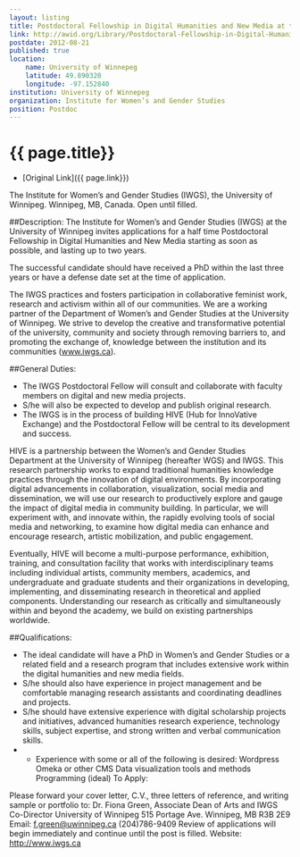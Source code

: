 ```yaml
---
layout: listing
title: Postdoctoral Fellowship in Digital Humanities and New Media at the University of Winnepeg
link: http://awid.org/Library/Postdoctoral-Fellowship-in-Digital-Humanities-and-New-Media
postdate: 2012-08-21
published: true
location:
    name: University of Winnepeg
    latitude: 49.890320
    longitude: -97.152840
institution: University of Winnepeg
organization: Institute for Women’s and Gender Studies
position: Postdoc
---
```


# {{ page.title}}

* [Original Link]({{ page.link}})

The Institute for Women’s and Gender Studies (IWGS), the University of Winnipeg. Winnipeg, MB, Canada.
Open until filled.

##Description:
The Institute for Women’s and Gender Studies (IWGS) at the University of Winnipeg invites applications for a half time Postdoctoral Fellowship in Digital Humanities and New Media starting as soon as possible, and lasting up to two years.

The successful candidate should have received a PhD within the last three years or have a defense date set at the time of application.

The IWGS practices and fosters participation in collaborative feminist work, research and activism within all of our communities. We are a working partner of the Department of Women’s and Gender Studies at the University of Winnipeg. We strive to develop the creative and transformative potential of the university, community and society through removing barriers to, and promoting the exchange of, knowledge between the institution and its communities (www.iwgs.ca).

##General Duties:
* The IWGS Postdoctoral Fellow will consult and collaborate with faculty members on digital and new media projects.
* S/he will also be expected to develop and publish original research. 
* The IWGS is in the process of building HIVE (Hub for InnoVative Exchange) and the Postdoctoral Fellow will be central to its development and success.

HIVE is a partnership between the Women’s and Gender Studies Department at the University of Winnipeg (hereafter WGS) and IWGS. This research partnership works to expand traditional humanities knowledge practices through the innovation of digital environments. By incorporating digital advancements in collaboration, visualization, social media and dissemination, we will use our research to productively explore and gauge the impact of digital media in community building. In particular, we will experiment with, and innovate within, the rapidly evolving tools of social media and networking, to examine how digital media can enhance and encourage research, artistic mobilization, and public engagement.

Eventually, HIVE will become a multi-purpose performance, exhibition, training, and consultation facility that works with interdisciplinary teams including individual artists, community members, academics, and undergraduate and graduate students and their organizations in developing, implementing, and disseminating research in theoretical and applied components. Understanding our research as critically and simultaneously within and beyond the academy, we build on existing partnerships worldwide.

##Qualifications:
* The ideal candidate will have a PhD in Women’s and Gender Studies or a related field and a research program that includes extensive work within the digital humanities and new media fields. 
* S/he should also have experience in project management and be comfortable managing research assistants and coordinating deadlines and projects.
* S/he should have extensive experience with digital scholarship projects and initiatives, advanced humanities research experience, technology skills, subject expertise, and strong written and verbal communication skills.
* * Experience with some or all of the following is desired: 
Wordpress 
Omeka or other CMS 
Data visualization tools and methods 
Programming (ideal)
To Apply:

Please forward your cover letter, C.V., three letters of reference, and writing sample or portfolio to:
Dr. Fiona Green, Associate Dean of Arts and IWGS Co-Director
University of Winnipeg
515 Portage Ave.
Winnipeg, MB R3B 2E9 
Email: f.green@uwinnipeg.ca 
(204)786-9409
Review of applications will begin immediately and continue until the post is filled. 
Website: http://www.iwgs.ca